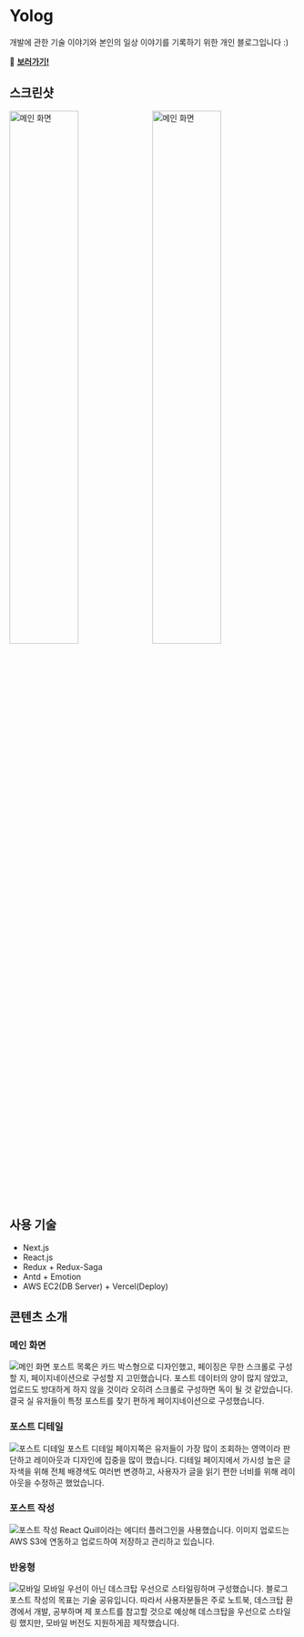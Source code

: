 # Yolog
개발에 관한 기술 이야기와 본인의 일상 이야기를 기록하기 위한 개인 블로그입니다 :)

🔗 [**보러가기!**](https://yolog-deploy.vercel.app/)

## **스크린샷**

<img src="https://user-images.githubusercontent.com/27776795/165331985-f64c25cc-7bc8-4b3d-9aea-5b028cb2d551.png" width="49%" title="메인 화면" alt="메인 화면"></img>
<img src="https://user-images.githubusercontent.com/27776795/165332782-93530d47-4f59-457e-8d79-4796b23348c5.png" width="49%" title="메인 화면" alt="메인 화면"></img>

## 사용 기술
- Next.js
- React.js
- Redux + Redux-Saga
- Antd + Emotion
- AWS EC2(DB Server) + Vercel(Deploy)

## 콘텐츠 소개

### 메인 화면
![메인 화면](https://user-images.githubusercontent.com/27776795/165331985-f64c25cc-7bc8-4b3d-9aea-5b028cb2d551.png)
포스트 목록은 카드 박스형으로 디자인했고, 페이징은 무한 스크롤로 구성할 지, 페이지네이션으로 구성할 지 고민했습니다. 포스트 데이터의 양이 많지 않았고, 업로드도 방대하게 하지 않을 것이라 오히려 스크롤로 구성하면 독이 될 것 같았습니다. 결국 실 유저들이 특정 포스트를 찾기 편하게 페이지네이션으로 구성했습니다.

### 포스트 디테일
![포스트 디테일](https://user-images.githubusercontent.com/27776795/165332782-93530d47-4f59-457e-8d79-4796b23348c5.png)
포스트 디테일 페이지쪽은 유저들이 가장 많이 조회하는 영역이라 판단하고 레이아웃과 디자인에 집중을 많이 했습니다. 디테일 페이지에서 가시성 높은 글자색을 위해 전체 배경색도 여러번 변경하고, 사용자가 글을 읽기 편한 너비를 위해 레이아웃을 수정하곤 했었습니다.

### 포스트 작성
![포스트 작성](https://user-images.githubusercontent.com/27776795/165341699-57a52956-342b-4943-88b5-7389876593d8.png)
React Quill이라는 에디터 플러그인을 사용했습니다. 이미지 업로드는 AWS S3에 연동하고 업로드하여 저장하고 관리하고 있습니다.

### 반응형
![모바일](https://user-images.githubusercontent.com/27776795/165342771-30f61b4d-6e82-464d-bb8c-d8a133e5c5d9.png)
모바일 우선이 아닌 데스크탑 우선으로 스타일링하며 구성했습니다. 블로그 포스트 작성의 목표는 기술 공유입니다. 따라서 사용자분들은 주로 노트북, 데스크탑 환경에서 개발, 공부하며 제 포스트를 참고할 것으로 예상해 데스크탑을 우선으로 스타일링 했지만, 모바일 버전도 지원하게끔 제작했습니다.
